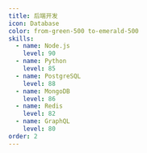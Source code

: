 ```yaml
---
title: 后端开发
icon: Database
color: from-green-500 to-emerald-500
skills:
  - name: Node.js
    level: 90
  - name: Python
    level: 85
  - name: PostgreSQL
    level: 88
  - name: MongoDB
    level: 86
  - name: Redis
    level: 82
  - name: GraphQL
    level: 80
order: 2
---
```

